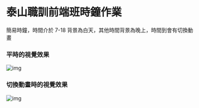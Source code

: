 # 泰山職訓前端班時鐘作業

簡易時鐘，時間介於 7-18 背景為白天，其他時間背景為晚上，時間到會有切換動畫

### 平時的視覺效果

![img]()

### 切換動畫時的視覺效果

![img]()
